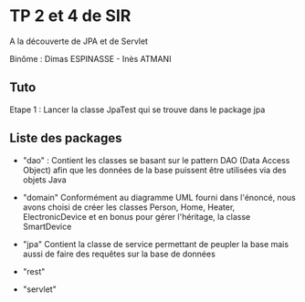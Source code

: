 # TP 2 et 4 de SIR

A la découverte de JPA et de Servlet

Binôme : Dimas ESPINASSE - Inès ATMANI

## Tuto

Etape 1 : Lancer la classe JpaTest qui se trouve dans le package jpa

## Liste des packages

- "dao" :
Contient les classes se basant sur le pattern DAO (Data Access Object) afin que les données de la base puissent être utilisées via des objets Java 
- "domain"
Conformément au diagramme UML fourni dans l'énoncé, nous avons choisi de créer les classes Person, Home, Heater, ElectronicDevice et en bonus pour gérer l'héritage, la classe SmartDevice
- "jpa"
Contient la classe de service permettant de peupler la base mais aussi de faire des requêtes sur la base de données
- "rest"

- "servlet"


